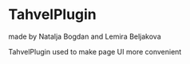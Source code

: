 # TahvelPlugin
made by Natalja Bogdan and Lemira Beljakova

TahvelPlugin used to make page UI more convenient
